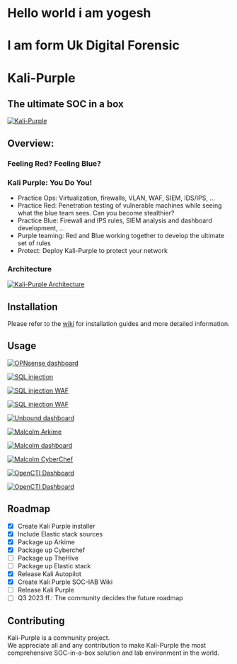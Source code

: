 <h1> Hello world i am yogesh </h1>

# I am form Uk Digital Forensic
# Kali-Purple

## The ultimate SOC in a box

[![Kali-Purple](./pictures/kali-purple-logo-dragon-purple_white.png)](./pictures/kali-purple-logo-dragon-purple_white.png)

## Overview:

### Feeling Red? Feeling Blue?

### Kali Purple: You Do You!

- Practice Ops: Virtualization, firewalls, VLAN, WAF, SIEM, IDS/IPS, ...
- Practice Red: Penetration testing of vulnerable machines while seeing what the blue team sees. Can you become stealthier?
- Practice Blue: Firewall and IPS rules, SIEM analysis and dashboard development, ...
- Purple teaming: Red and Blue working together to develop the ultimate set of rules
- Protect: Deploy Kali-Purple to protect your network

### Architecture

[![Kali-Purple Architecture](./pictures/Kali-Purple-03-Architecture.png)](./pictures/Kali-Purple-03-Architecture.png)

## Installation

Please refer to the [wiki](https://gitlab.com/kalilinux/documentation/kali-purple/-/wikis/home) for installation guides and more detailed information.

## Usage

[![OPNsense dashboard](./pictures/Elastic-01-Dashboard-OPNsense.png)](./pictures/Elastic-01-Dashboard-OPNsense.png)  

[![SQL injection](./pictures/SQL-Injection-01.png)](./pictures/SQL-Injection-01.png)  

[![SQL injection WAF](./pictures/SQL-Injection-03-WithWAF.png)](./pictures/SQL-Injection-03-WithWAF.png)  

[![SQL injection WAF](./pictures/GVM-01-Overview.png)](./pictures/GVM-01-Overview.png)  

[![Unbound dashboard](./pictures/Elastic-05-Dashboard-Unbound.png)](./pictures/Elastic-05-Dashboard-Unbound.png)  

[![Malcolm Arkime](./pictures/Malcolm-01-Arkime.png)](./pictures/Malcolm-01-Arkime.png)  

[![Malcolm dashboard](./pictures/Malcolm-10-Dashboard.png)](./pictures/Malcolm-10-Dashboard.png)  

[![Malcolm CyberChef](./pictures/Malcolm-06-CyberChef.png)](./pictures/Malcolm-06-CyberChef.png)  

[![OpenCTI Dashboard](./pictures/OpenCTI-01-Dashboard.png)](./pictures/OpenCTI-01-Dashboard.png)  

[![OpenCTI Dashboard](./pictures/OpenCTI-02-Vulnerabilities.png)](./pictures/OpenCTI-02-Vulnerabilities.png)  

## Roadmap

- [x] Create Kali Purple installer
- [x] Include Elastic stack sources
- [x] Package up Arkime
- [x] Package up Cyberchef
- [ ] Package up TheHive
- [ ] Package up Elastic stack
- [x] Release Kali Autopilot
- [x] Create Kali Purple SOC-IAB Wiki
- [ ] Release Kali Purple
- [ ] Q3 2023 ff.: The community decides the future roadmap  

## Contributing

Kali-Purple is a community project.  
We appreciate all and any contribution to make Kali-Purple the most comprehensive SOC-in-a-box solution and lab environment in the world.  
